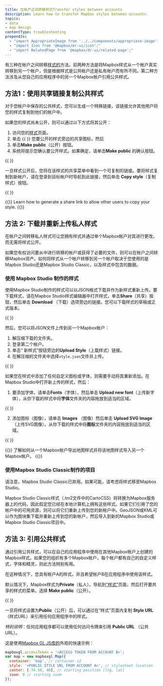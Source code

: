 ```yaml
---
title: 在帐户之间转移样式Transfer styles between accounts
description: Learn how to transfer Mapbox styles between accounts.
topics:
- data
- map design
contentType: troubleshooting
prependJs:
  - "import AppropriateImage from '../../components/appropriate-image';"
  - "import Icon from '@mapbox/mr-ui/icon';"
  - "import RelatedPage from '@mapbox/dr-ui/related-page';"
---
```


有三种在帐户之间转移[样式的](https://docs.mapbox.com/help/glossary/style/)方法。前两种方法是将Mapbox样式从一个帐户真实转移到另一个帐户，但是根据样式是公共帐户还是私有帐户而有所不同。第二种方法涉及从您自己的应用程序中的另一个Mapbox帐户引用公共样式。

## 方法1：使用共享链接复制公共样式

对于您帐户中保存的公共样式，您可以生成一个特殊链接，该链接允许其他用户将您的样式复制到他们的帐户中。

如果您的样式尚未公开，则可以通过以下方式将其公开：

1. 访问您的[样式](https://studio.mapbox.com/styles/)页面，
2. 单击 {{ <Icon name='share' inline={true} /> }} 您要公开的样式旁边的共享图标，然后
3. 单击**Make public**（公开）按钮。
4. 系统将提示您确认要公开样式。如果确定，请单击**Make public** 的确认按钮。

{{
  <AppropriateImage
    imageId="troubleshooting--transfer-styles-between-accounts--make-public"
    alt="Make a style public using the menu next to the style listed on your Mapbox Studio Styles page"
  />
}}

一旦样式公开后，您将在该样式的共享菜单中看到一个可复制的链接。要将样式复制到新帐户，请在登录到目标帐户时导航到此链接，然后单击 **Copy style**（复制样式）按钮。

{{
  <AppropriateImage
    imageId="troubleshooting--transfer-styles-between-accounts--copy-link"
    alt="Copy a style to another account with your style's copy link"
  />
}}

{{<RelatedPage contentType="video" title="How to share a map style using a share link" vimeoId="385079703" vimeoThumbnail="/help/img/videos/how-to-share-a-map-style.jpg">}}
Learn how to generate a share link to allow other users to copy your style.
{{</RelatedPage>}}


## 方法 2: 下载并重新上传私人样式

在帐户之间转移私人样式可让您拥有样式并通过单个Mapbox帐户对其进行更改，而无需将样式公开。

如果您有权访问要从中进行转移的帐户或获得了必要的文件，则可以在帐户之间转移Mapbox资产。如何将样式从一个帐户转移到另一个帐户取决于您使用的是Mapbox Studio还是Mapbox Studio Classic，以及样式中包含的数据。

### 使用 Mapbox Studio 制作的样式

使用Mapbox Studio制作的样式可以以JSON格式下载并作为新样式重新上传。要下载样式，请在Mapbox Studio样式编辑器中打开样式，单击**Share**（共享）按钮，然后单击 **Download** （下载）选项旁边的链接。您可以下载样式的草稿或正式版本。

{{
  <AppropriateImage
    imageId="troubleshooting--transfer-styles-between-accounts--download-style"
    alt="Download a zipped folder with style JSON and necessary assets by opening the style in the Mapbox Studio style editor, clicking the Share button, and clicking the link next to the Download option"
  />
}}

然后，您可以将JSON文件上传到另一个Mapbox帐户：

1. 解压缩下载的文件夹。
2. 登录第二个帐户。
3. 单击“ 新样式”按钮旁边的**Upload Style**（上载样式）链接。
4. 在解压缩的文件夹中选择`style.json`文件并上传。

{{
  <AppropriateImage
    imageId="troubleshooting--transfer-styles-between-accounts--upload-style"
    alt="Upload a style from your Mapbox Studio Styles page by clicking the Upload style link next to the New style button"
  />
}}

如果您在样式中添加了任何自定义图标或字体，则需要手动将其重新添加。在Mapbox Studio中打开新上传的样式，然后：

1. 要添加字体，请单击**Fonts**（字体），然后单击 **Upload new font**（上传新字体），从你下载的样式中将**字体**文件夹的内容拖放到适当的区域。

{{
  <AppropriateImage
    imageId="troubleshooting--transfer-styles-between-accounts--upload-fonts"
    alt="Upload fonts from your downloaded Mapbox Studio style page by clicking the Upload new font button"
  />
}}

2. 添加图标（图像），请单击 **Images** （图像）然后单击 **Upload SVG Image**（上传SVG图像）。从你下载的样式中将**图标**文件夹的内容拖放到适当的区域。

{{
  <AppropriateImage
    imageId="troubleshooting--transfer-styles-between-accounts--upload-icons"
    alt="Upload icons from your downloaded Mapbox Studio style page by clicking the Upload SVG Image button"
  />
}}

{{<RelatedPage contentType="video" title="如何在Mapbox帐户之间导出（和导入）自定义地图样式 How to export (and import) custom map styles between Mapbox accounts" vimeoId="386341477" vimeoThumbnail="/help/img/videos/how-to-export-and-import.jpg">}}
了解如何从一个Mapbox帐户导出地图样式并将该地图样式导入另一个Mapbox帐户。
{{</RelatedPage>}}

### 使用Mapbox Studio Classic制作的项目

请注意，Mapbox Studio Classic已弃用。如果可能，请考虑将样式移至Mapbox Studio。

Mapbox Studio Classic样式（.tm2文件中的CartoCSS）将转换为Mapbox服务器上的代码，因此假定您已经在本地计算机上拥有这些样式。如果它们引用了您的帐户中的可用资源，则可以将它们重新上传到您的新帐户中。GeoJSON或KML可以作为图块集下载并重新上传到您的新帐户，然后导入到新的Mapbox Studio或Mapbox Studio Classic项目中。

## 方法 3: 引用公共样式

通过引用公共样式，可以在自己的应用程序中使用在其他Mapbox帐户上创建的Mapbox样式。如果您的组织有多个Mapbox帐户，每个帐户都有自己的自定义样式，字体和精灵，则此方法特别有用。

在这种情况下，您具有帐户A的样式，并且希望帐户B在应用程序中使用该样式。

默认情况下，Mapbox样式为**Private**（私人）。导航到[“样式”](https://studio.mapbox.com/styles/)页面，然后打开要共享的样式的菜单。选择 **Make public**（公开）。

{{
  <AppropriateImage
    imageId="troubleshooting--transfer-styles-between-accounts--make-public"
    alt="Make a style public using the menu next to the style listed on your Mapbox Studio Styles page"
  />
}}

一旦将样式设置为**Public**（公开）后，可以通过在“样式”页面内复制 **Style URL** （样式URL）来引用任何应用程序中的样式。

*特别说明*：任何应用程序都可以使用任何访问令牌来引用 **Public URL** （公共URL）。

这是使用[Mapbox GL JS库的](https://docs.mapbox.com/mapbox-gl-js/example/simple-map/)外观的快速示例：

```js
mapboxgl.accessToken = '<ACCESS TOKEN FROM ACCOUNT B>';
var map = new mapboxgl.Map({
  container: 'map', // container id
  style: '<PUBLIC STYLE URL FROM ACCOUNT A>', // stylesheet location
  center: [-74.50, 40], // starting position [lng, lat]
  zoom: 9 // starting zoom
});
```
